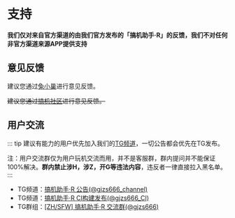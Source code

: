 # 支持

**我们仅对来自官方渠道的由我们官方发布的「搞机助手·R」的反馈，我们不对任何非官方渠道来源APP提供支持**

## 意见反馈

建议您通过[兔小巢](https://support.qq.com/product/383388)进行意见反馈。

~~建议您通过[搞机社区](https://igjbbs.cn/forums/14)进行意见反馈。~~

## 用户交流

::: tip 建议有能力的用户优先加入我们的[TG频道](https://t.me/gjzs666_channel)，一切公告都会优先在TG发布。

注：用户交流群仅为用户玩机交流而用，并不是客服群，群内提问并不能保证100%解决。**群内禁止涉H，涉Z，开G等违法内容**，违反者一律直接拉入黑名单。 
:::


- TG频道：[搞机助手·R 公告(@gjzs666_channel)](https://t.me/gjzs666_channel)
- TG频道：[搞机助手·R CI构建发布(@gjzs666_CI)](https://t.me/gjzs666_CI)
- TG群组：[[ZH/SFW] 搞机助手·R 交流群(@gjzs666)](https://t.me/gjzs666)
